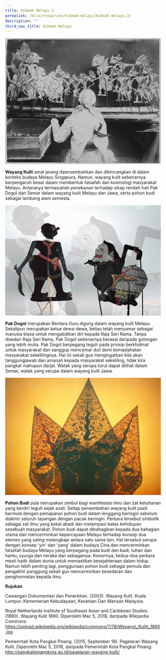 ```yaml
---
title: Hikmah Melayu 3
permalink: /mlcs/resources/hikmah-melayu/hikmah-melayu-3/
description: ""
third_nav_title: Hikmah Melayu
---
```

![Jawa Wayang_Kulit_1890](/images/jawa-wayang_kulit_1890.jpeg)

**Wayang Kulit** amat jarang dipersembahkan dan dibincangkan di dalam konteks budaya Melayu Singapura. Namun, wayang kulit sebenarnya berpengaruh besar dalam membentuk falsafah dan kosmologi masyarakat Melayu. Antaranya termasuklah penekanan terhadap sikap rendah hati Pak Dogol dan Semar dalam wayang kulit Melayu dan Jawa, serta pohon budi sebagai lambang alam semesta. 

  
![Pak Dogol and Semar-01](/images/pak-dogol-and-semar-01.jpeg)

**Pak Dogol** merupakan Bentara Guru Agung dalam wayang kulit Melayu. Sekalipun merupakan ketua dewa-dewa, beliau telah menyamar sebagai manusia biasa untuk mengabdikan diri kepada Raja Seri Rama. Tanpa disedari Raja Seri Rama, Pak Dogol sebenarnya berasal daripada golongan yang lebih mulia. Pak Dogol berpegang teguh pada prinsip berkhidmat untuk masyarakat dan sanggup mencemar duli demi kemaslahatan masyarakat sekelilingnya. Hal ini sekali gus mengingatkan kita akan tanggungjawab dan amanah kepada masyarakat sekeliling, tidak kira pangkat mahupun darjat. Watak yang serupa turut dapat dilihat dalam Semar, watak yang serupa dalam wayang kulit Jawa. 

![background-gunungan-wayang-9](/images/background-gunungan-wayang-9.jpeg)

**Pohon Budi** pula merupakan simbol bagi manifestasi ilmu dan zat ketuhanan yang berdiri teguh sejak azali. Setiap persembahan wayang kulit pasti bermula dengan pemaparan pohon budi dalam lenggang beringin sebelum diakhiri seluruh tayangan dengan pacak beringin. Perkara tersebut simbolik sebagai zat ilmu yang kekal abadi dan melampaui batas kehidupan sesebuah masyarakat. Pohon budi dapat dibahagikan kepada dua bahagian utama dan mencerminkan kepercayaan Melayu terhadap konsep dua elemen yang saling melengkapi antara satu sama lain. Hal tersebut serupa dengan konsep 'yin' dan 'yang' dalam budaya Cina dan mencerminkan falsafah budaya Melayu yang berpegang pada budi dan badi, tuhan dan hantu, syurga dan neraka dan sebagainya. Kononnya, kedua-dua perkara mesti hadir dalam dunia untuk memastikan kesejahteraan dalam hidup. Namun lebih penting lagi, penggunaan pohon budi sebagai pemula dan pengakhir panggung sekali gus mencerminkan kesedaran dan penghormatan kepada ilmu. 

**Rujukan**

Cawangan Dokumentasi dan Penerbitan. (2003). Wayang Kulit. Kuala Lumpur: Kementerian Kebudayaan, Kesenian Dan Warisan Malaysia.  

Royal Netherlands Institute of Southeast Asian and Caribbean Studies. (1890). Wayang Kulit 1890. Diperolehi Mac 5, 2018, daripada Wikipedia Commons: https://upload.wikimedia.org/wikipedia/commons/7/78/Wayang\_Kulit\_1890.jpg  

Pemerintah Kota Pangkal Pinang. (2015, September 18). Pagelaran Wayang Kulit. Diperolehi Mac 5, 2018, daripada Pemerintah Kota Pangkal Pinang: http://pangkalpinangkota.go.id/pagelaran-wayang-kulit/